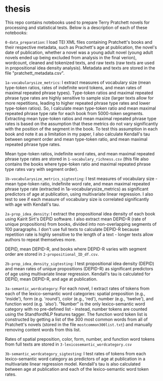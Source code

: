 # thesis
This repo contains notebooks used to prepare Terry Pratchett novels for processing and statistical tests. Below is a description of each of these notebooks:

`0-data_preparation`: I load TEI XML files containing Pratchett's books and their respective metadata, such as Prachett's age at publication, the novel's date of publication, whether a novel was a young adult novel (young adult novels ended up being excluded from analysis in the final verion), wordcount, cleaned and tokenized texts, and raw texts (raw texts are used in propositional idea density analysis). Metadata and texts are stored in the file "pratchett_metadata.csv".

`1a-vocabularysize_metrics`: I extract measures of vocabulary size (mean type-token ratios, rates of indefinite word tokens, and mean rates of maximal repeated phrase types). Type-token ratios and maximal repeated phrase type rates are highly sensitive to sample size (larger texts allow for more repetitions, leading to higher repeated phrase type rates and lower type-token ratios). So, I calculate mean type-token ratio and mean maximal repeated phrase type rate for each book from 5000-token segments. Extracting mean type-token ratios and mean maximal repeated phrase type rates is based on the assumption that these metrics do not vary significantly with the position of the segment in the book. To test this assumption in each book and note it as a limitation in my paper, I also calculate Kendall's tau between segment order and mean type-token ratio, and mean maximal repeated phrase type rates. 

Mean type-token ratios, indefinite word rates, and mean maximal repeated phrase type rates are stored in `1-vocabulary_richness.csv` (this file also contains the books where type-token ratio and maximal repeated phrase type rates vary with segment order). 

`1b-vocabularysize_metrics_sigtesting`: I test measures of vocabulary size - mean type-token ratio, indefinite word rate, and mean maximal repeated phrase type rate (extracted in 1a-vocabularysize_metrics) as significant predictors of age at publication, using multivariate linear regression. I also test to see if each measure of vocabulary size is correlated significantly with age with Kendall's tau. 

`2a-prop_idea_density`: I extract the propositional idea density of each book using Kairit Sirt's DEPID software. I also extract mean DEPID-R (rate of unique propositions) from books, divided into non-overlapping segments of 100 paragraphs. I don't use full texts to calculate DEPID-R because repetition rate is highly sensitive to the length of a text - longer texts allow authors to repeat themselves more. 

DEPID, mean DEPID-R, and books where DEPID-R varies with segment order are stored in `2-propositional_ID_df.csv`.

`2b-prop_idea_density_sigtesting`: I test propositional idea density (DEPID) and mean rates of unique propositions (DEPID-R) as significant predictors of age using multivariate linear regression. Kendall's tau is calculated for DEPID, mean DEPID-R, and age at publication. 

`3a-semantic_wordcategory`: For each novel, I extract rates of tokens from each of the lexico-semantic word categories: spatial preposition (e.g., 'inside'), form (e.g. 'round'), color (e.g., 'red'), number (e.g., 'twelve'), and function word (e.g. 'also'). "Number" is the only lexico-semantic word category with no pre-defined list - instead, number tokens are counted using the StandfordNLP features tagger. The function word token list is constructed by getting a list of the 300 most common words from all of Pratchett's novels (stored in the file `mostcommon300list.txt`) and manually removing content words from this list. 

Rates of spatial preposition, color, form, number, and function word tokens from full texts are stored in `3-lexicosemantic_wordcategory.csv`

`3b-semantic_wordcategory_sigtesting`: I test rates of tokens from each lexico-semantic word category as predictors of age at publication in a multivariate linear regression model. Kendall's tau is also calculated between age at publication and each of the lexico-semantic word token rates. 
